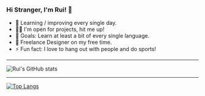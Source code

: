 ### Hi Stranger, I'm Rui! 👋

- 🌱 Learning / improving every single day.
- 👨‍💻 I'm open for projects, hit me up!
- 🥅 Goals: Learn at least a bit of every single language.
- 🌌 Freelance Designer on my free time.
- ⚡ Fun fact: I love to hang out with people and do sports!

___________________________________________________

![Rui's GitHub stats](https://github-readme-stats.vercel.app/api?username=ruipmfs&theme=darkone&show_icons=true)

___________________________________________________

[![Top Langs](https://github-readme-stats.vercel.app/api/top-langs/?username=ruipmfs&theme=darkone&langs_count=4)](https://github.com/anuraghazra/github-readme-stats)

<!--
I'm watching you :)
-->
